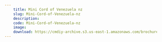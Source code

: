 ```yaml
---
    title: Mini Cord of Venezuela nz
    slug: Mini-Cord-of-Venezuela-nz
    description:
    code: Mini-Cord-of-Venezuela-nz
    image:
    download: https://cmdiy-archive.s3.us-east-1.amazonaws.com/brochures/documents/Mini+Cord+of+Venezuela+nz.pdf
---
```

<!-- Content of the page -->

##
        